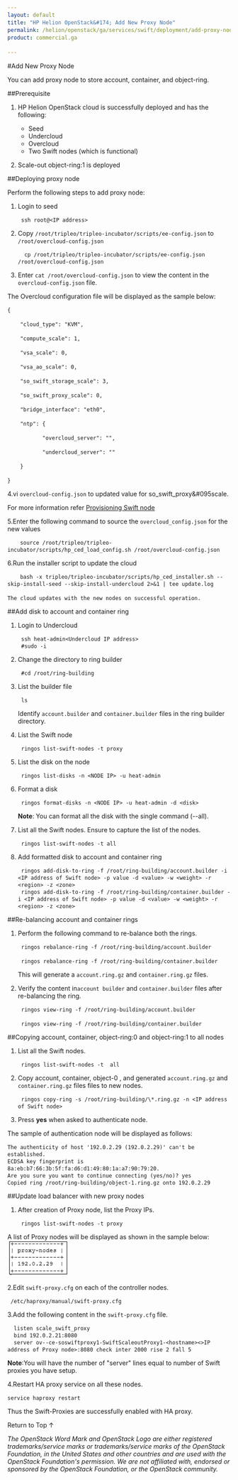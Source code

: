 ```yaml
---
layout: default
title: "HP Helion OpenStack&#174; Add New Proxy Node"
permalink: /helion/openstack/ga/services/swift/deployment/add-proxy-node/
product: commercial.ga

---
```

<!--UNDER REVISION-->

<script>

function PageRefresh {
onLoad="window.refresh"
}

PageRefresh();

</script>

<!--
<p style="font-size: small;"> <a href=" /helion/openstack/ga/services/object/overview/scale-out-swift/">&#9664; PREV</a> | <a href="/helion/openstack/services/overview/">&#9650; UP</a> | <a href="/helion/openstack/services/overview/"> NEXT &#9654</a> </p>-->


#Add New Proxy Node

You can add proxy node to store account, container, and object-ring.


##Prerequisite

1. HP Helion OpenStack cloud is successfully deployed and has the following: 

	* Seed
	* Undercloud
	* Overcloud 
	* Two Swift nodes (which is functional)
2. Scale-out object-ring:1 is deployed



##Deploying proxy node

Perform the following steps to add proxy node:

1. Login to seed 

		ssh root@<IP address>

2. Copy `/root/tripleo/tripleo-incubator/scripts/ee-config.json` to `/root/overcloud-config.json`

		 cp /root/tripleo/tripleo-incubator/scripts/ee-config.json /root/overcloud-config.json

3. Enter `cat /root/overcloud-config.json` to view the content in the `overcloud-config.json` file.

The Overcloud configuration file will be displayed as the sample below:

	{
	
	    "cloud_type": "KVM",
	
	    "compute_scale": 1,
	
	    "vsa_scale": 0,
	
	    "vsa_ao_scale": 0,
	
	    "so_swift_storage_scale": 3,
	
	    "so_swift_proxy_scale": 0,
	
	    "bridge_interface": "eth0",
	
	    "ntp": {
	
	           "overcloud_server": "",
	
	           "undercloud_server": ""
	
	    }
	
	}

4.vi `overcloud-config.json` to updated value for so&#095;swift_proxy&#095scale.

For more information refer [Provisioning Swift node]( /helion/openstack/ga/services/swift/provision-nodes/)

5.Enter the following command to source the `overcloud_config.json`  for the new values

		source /root/tripleo/tripleo-incubator/scripts/hp_ced_load_config.sh /root/overcloud-config.json

6.Run the installer script to update the cloud

		bash -x tripleo/tripleo-incubator/scripts/hp_ced_installer.sh --skip-install-seed --skip-install-undercloud 2>&1 | tee update.log

	The cloud updates with the new nodes on successful operation.

##Add disk to account and container ring

1. Login to Undercloud 

		ssh heat-admin<Undercloud IP address> 
		#sudo -i

2. Change the directory to ring builder

		#cd /root/ring-building

3. List the builder file

		ls

	Identify `account.builder` and `container.builder` files in the ring builder directory.

3. List the Swift node

		ringos list-swift-nodes -t proxy

4. List the disk on the node

		ringos list-disks -n <NODE IP> -u heat-admin

5. Format a disk

		ringos format-disks -n <NODE IP> -u heat-admin -d <disk>

	**Note**: You can format all the disk with the single command (--all).

6. List all the Swift nodes. Ensure to capture the list of the nodes.

		ringos list-swift-nodes -t all

7. Add formatted disk to account and container ring

		ringos add-disk-to-ring -f /root/ring-building/account.builder -i <IP address of Swift node> -p value -d <value> -w <weight> -r <region> -z <zone>
		ringos add-disk-to-ring -f /root/ring-building/container.builder -i <IP address of Swift node> -p value -d <value> -w <weight> -r <region> -z <zone>


##Re-balancing account and container rings 

1. Perform the following command to re-balance both the rings.

		ringos rebalance-ring -f /root/ring-building/account.builder
		
		ringos rebalance-ring -f /root/ring-building/container.builder	

	This will generate a `account.ring.gz`  and `container.ring.gz` files.

2. Verify the content in`account builder` and `container.builder` files after re-balancing the ring.

		ringos view-ring -f /root/ring-building/account.builder
	
		ringos view-ring -f /root/ring-building/container.builder


##Copying account, container, object-ring:0 and object-ring:1 to all nodes

1. List all the Swift nodes. 

		ringos list-swift-nodes -t  all
 
2. Copy account, container, object-0 , and generated `account.ring.gz`  and `container.ring.gz` files files to new nodes. 

		ringos copy-ring -s /root/ring-building/\*.ring.gz -n <IP address of Swift node>


3. Press **yes** when asked to authenticate node.  

The sample of authentication node will be displayed as follows:

	The authenticity of host '192.0.2.29 (192.0.2.29)' can't be established.
	ECDSA key fingerprint is 8a:eb:b7:66:3b:5f:fa:d6:d1:49:80:1a:a7:90:79:20.
	Are you sure you want to continue connecting (yes/no)? yes
	Copied ring /root/ring-building/object-1.ring.gz onto 192.0.2.29

##Update load balancer with new proxy nodes
 
1. After creation of Proxy node, list the Proxy IPs.

		ringos list-swift-nodes -t proxy

A list of Proxy nodes will be displayed as shown in the sample below:
<br>
<img src="media/swift_node_ha-proxy.png"/>

2.Edit `swift-proxy.cfg` on each of the controller nodes. 

	 /etc/haproxy/manual/swift-proxy.cfg

3.Add the following content in the `swift-proxy.cfg` file.

	  listen scale_swift_proxy
	  bind 192.0.2.21:8080
	  server ov--ce-soswiftproxy1-SwiftScaleoutProxy1-<hostname><>IP address of Proxy node>:8080 check inter 2000 rise 2 fall 5 

**Note**:You will have the number of "server" lines equal to number of Swift proxies you have setup.

4.Restart HA proxy service on all these nodes.

	service haproxy restart

Thus the Swift-Proxies are successfully enabled with HA proxy. 

<a href="#top" style="padding:14px 0px 14px 0px; text-decoration: none;"> Return to Top &#8593; </a>


*The OpenStack Word Mark and OpenStack Logo are either registered trademarks/service marks or trademarks/service marks of the OpenStack Foundation, in the United States and other countries and are used with the OpenStack Foundation's permission. We are not affiliated with, endorsed or sponsored by the OpenStack Foundation, or the OpenStack community.*